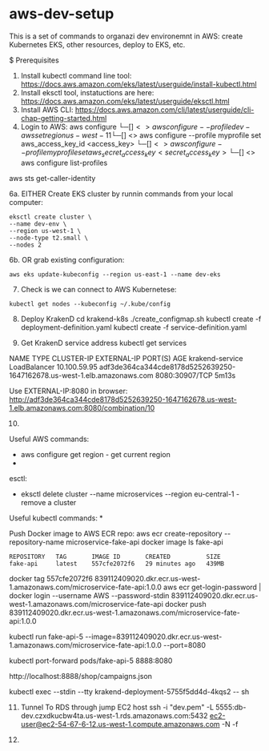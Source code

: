 # aws-dev-setup
This is a set of commands to organazi dev environemnt in AWS: create Kubernetes EKS, other resources, deploy to EKS, etc.


$ Prerequisites

1. Install kubectl command line tool: https://docs.aws.amazon.com/eks/latest/userguide/install-kubectl.html
2. Install eksctl tool, instatuctions are here: https://docs.aws.amazon.com/eks/latest/userguide/eksctl.html
3. Install AWS CLI: https://docs.aws.amazon.com/cli/latest/userguide/cli-chap-getting-started.html
4. Login to AWS:
aws configure
└─[$] <> aws configure --profile dev-aws set region us-west-11
└─[$] <> aws configure --profile myprofile set aws_access_key_id <access_key>
└─[$] <> aws configure --profile myprofile set aws_secret_access_key <secret_access_key>
└─[$] <> aws configure list-profiles


aws sts get-caller-identity




6a. EITHER Create EKS cluster by runnin commands from your local computer:
```
eksctl create cluster \
--name dev-env \
--region us-west-1 \
--node-type t2.small \
--nodes 2
```
6b. OR grab existing configuration:
```
aws eks update-kubeconfig --region us-east-1 --name dev-eks
```


7. Check is we can connect to AWS Kubernetese: 
```
kubectl get nodes --kubeconfig ~/.kube/config
```

8. Deploy KrakenD
cd krakend-k8s
./create_configmap.sh
kubectl create -f deployment-definition.yaml
kubectl create -f service-definition.yaml 

9. Get KrakenD service address
kubectl get services

NAME              TYPE           CLUSTER-IP     EXTERNAL-IP                                                               PORT(S)          AGE
krakend-service   LoadBalancer   10.100.59.95   adf3de364ca344cde8178d5252639250-1647162678.us-west-1.elb.amazonaws.com   8080:30907/TCP   5m13s

Use EXTERNAL-IP:8080 in  browser:
http://adf3de364ca344cde8178d5252639250-1647162678.us-west-1.elb.amazonaws.com:8080/combination/10


10. 



Useful AWS commands:
* aws configure get region - get current region
* 

esctl:
*  eksctl delete cluster --name microservices --region eu-central-1 - remove a cluster

Useful kubectl commands:
* 


Push Docker image to AWS ECR repo:
aws ecr create-repository --repository-name microservice-fake-api
docker image ls fake-api
```
REPOSITORY   TAG       IMAGE ID       CREATED          SIZE
fake-api     latest    557cfe2072f6   29 minutes ago   439MB
```
docker tag  557cfe2072f6 839112409020.dkr.ecr.us-west-1.amazonaws.com/microservice-fate-api:1.0.0
aws ecr get-login-password | docker login --username AWS --password-stdin  839112409020.dkr.ecr.us-west-1.amazonaws.com/microservice-fate-api
docker push 839112409020.dkr.ecr.us-west-1.amazonaws.com/microservice-fate-api:1.0.0

kubectl run fake-api-5 --image=839112409020.dkr.ecr.us-west-1.amazonaws.com/microservice-fate-api:1.0.0 --port=8080 

kubectl port-forward pods/fake-api-5  8888:8080

http://localhost:8888/shop/campaigns.json


kubectl exec --stdin --tty krakend-deployment-5755f5dd4d-4kqs2 -- sh


11. Tunnel To RDS through jump EC2 host
ssh -i "dev.pem" -L 5555:db-dev.czxdkucbw4ta.us-west-1.rds.amazonaws.com:5432 ec2-user@ec2-54-67-6-12.us-west-1.compute.amazonaws.com -N -f

12. 







